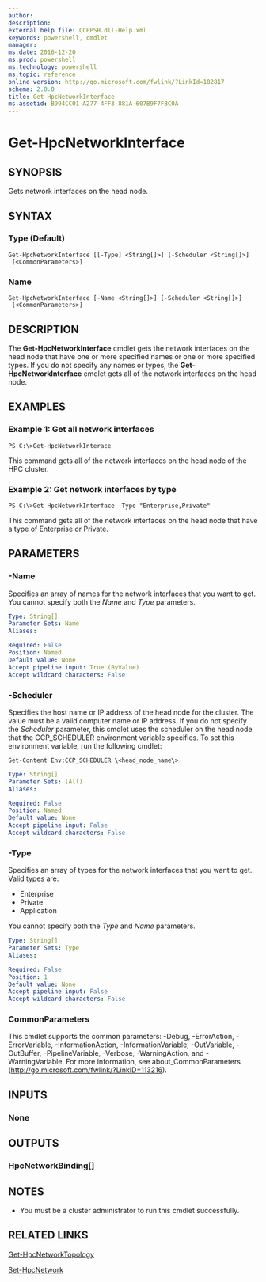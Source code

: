 ```yaml
---
author:
description:
external help file: CCPPSH.dll-Help.xml
keywords: powershell, cmdlet
manager:
ms.date: 2016-12-20
ms.prod: powershell
ms.technology: powershell
ms.topic: reference
online version: http://go.microsoft.com/fwlink/?LinkId=182817
schema: 2.0.0
title: Get-HpcNetworkInterface
ms.assetid: B994CC01-A277-4FF3-881A-607B9F7FBC0A
---
```


# Get-HpcNetworkInterface

## SYNOPSIS
Gets network interfaces on the head node.

## SYNTAX

### Type (Default)
```
Get-HpcNetworkInterface [[-Type] <String[]>] [-Scheduler <String[]>]
 [<CommonParameters>]
```

### Name
```
Get-HpcNetworkInterface [-Name <String[]>] [-Scheduler <String[]>]
 [<CommonParameters>]
```

## DESCRIPTION
The **Get-HpcNetworkInterface** cmdlet gets the network interfaces on the head node that have one or more specified names or one or more specified types.
If you do not specify any names or types, the **Get-HpcNetworkInterface** cmdlet gets all of the network interfaces on the head node.

## EXAMPLES

### Example 1: Get all network interfaces
```
PS C:\>Get-HpcNetworkInterace
```

This command gets all of the network interfaces on the head node of the HPC cluster.

### Example 2: Get network interfaces by type
```
PS C:\>Get-HpcNetworkInterface -Type "Enterprise,Private"
```

This command gets all of the network interfaces on the head node that have a type of Enterprise or Private.

## PARAMETERS

### -Name
Specifies an array of names for the network interfaces that you want to get.
You cannot specify both the *Name* and *Type* parameters.

```yaml
Type: String[]
Parameter Sets: Name
Aliases:

Required: False
Position: Named
Default value: None
Accept pipeline input: True (ByValue)
Accept wildcard characters: False
```

### -Scheduler
Specifies the host name or IP address of the head node for the cluster.
The value must be a valid computer name or IP address.
If you do not specify the *Scheduler* parameter, this cmdlet uses the scheduler on the head node that the CCP_SCHEDULER environment variable specifies.
To set this environment variable, run the following cmdlet:

`Set-Content Env:CCP_SCHEDULER \<head_node_name\>`

```yaml
Type: String[]
Parameter Sets: (All)
Aliases:

Required: False
Position: Named
Default value: None
Accept pipeline input: False
Accept wildcard characters: False
```

### -Type
Specifies an array of types for the network interfaces that you want to get.
Valid types are:

- Enterprise
- Private
- Application

You cannot specify both the *Type* and *Name* parameters.

```yaml
Type: String[]
Parameter Sets: Type
Aliases:

Required: False
Position: 1
Default value: None
Accept pipeline input: False
Accept wildcard characters: False
```

### CommonParameters
This cmdlet supports the common parameters: -Debug, -ErrorAction, -ErrorVariable, -InformationAction, -InformationVariable, -OutVariable, -OutBuffer, -PipelineVariable, -Verbose, -WarningAction, and -WarningVariable. For more information, see about_CommonParameters (http://go.microsoft.com/fwlink/?LinkID=113216).

## INPUTS

### None

## OUTPUTS

### HpcNetworkBinding[]

## NOTES
* You must be a cluster administrator to run this cmdlet successfully.

## RELATED LINKS

[Get-HpcNetworkTopology](./Get-HpcNetworkTopology.md)

[Set-HpcNetwork](./Set-HpcNetwork.md)
